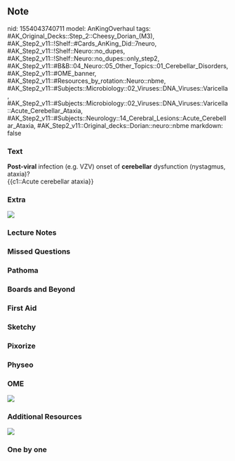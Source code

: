 ## Note
nid: 1554043740711
model: AnKingOverhaul
tags: #AK_Original_Decks::Step_2::Cheesy_Dorian_(M3), #AK_Step2_v11::!Shelf::#Cards_AnKing_Did::7neuro, #AK_Step2_v11::!Shelf::Neuro::no_dupes, #AK_Step2_v11::!Shelf::Neuro::no_dupes::only_step2, #AK_Step2_v11::#B&B::04_Neuro::05_Other_Topics::01_Cerebellar_Disorders, #AK_Step2_v11::#OME_banner, #AK_Step2_v11::#Resources_by_rotation::Neuro::nbme, #AK_Step2_v11::#Subjects::Microbiology::02_Viruses::DNA_Viruses::Varicella, #AK_Step2_v11::#Subjects::Microbiology::02_Viruses::DNA_Viruses::Varicella::Acute_Cerebellar_Ataxia, #AK_Step2_v11::#Subjects::Neurology::14_Cerebral_Lesions::Acute_Cerebellar_Ataxia, #AK_Step2_v11::Original_decks::Dorian::neuro::nbme
markdown: false

### Text
<div>
  <b>Post-viral</b> infection (e.g. VZV) onset of <b>cerebellar</b>
  dysfunction (nystagmus, ataxia)?
</div>
<div>
  {{c1::Acute cerebellar ataxia}}
</div>

### Extra
<div>
  <i><img src="paste-2023861604319233.jpg"></i>
</div>

### Lecture Notes


### Missed Questions


### Pathoma


### Boards and Beyond


### First Aid


### Sketchy


### Pixorize


### Physeo


### OME
<div class="ome-widget">
  <a href="https://onlinemeded.org?ref=anki"><img src=
  "_OME_AnkiFlashcards_General_7.png"></a>
</div>

### Additional Resources
<i><img src="paste-2023831539548161.jpg"></i>

### One by one

